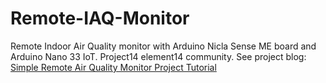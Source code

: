 # Remote-IAQ-Monitor
Remote Indoor Air Quality monitor with Arduino Nicla Sense ME board and Arduino Nano 33 IoT.
Project14 element14 community.
See project blog: [Simple Remote Air Quality Monitor Project Tutorial](https://community.element14.com/challenges-projects/project14/betterworld/b/blog/posts/simple-remote-air-quality-monitor-project-tutorial)
